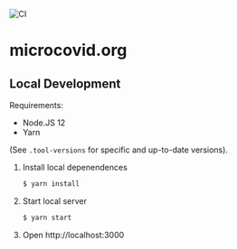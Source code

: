 ![CI](https://github.com/microcovid/microcovid/workflows/CI/badge.svg?branch=main)

# microcovid.org

## Local Development

Requirements:

- Node.JS 12
- Yarn

(See `.tool-versions` for specific and up-to-date versions).

1. Install local depenendences
    ```sh
    $ yarn install
    ```
1. Start local server
    ```sh
    $ yarn start
    ```
1. Open http://localhost:3000
